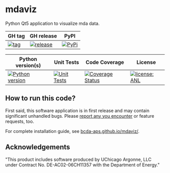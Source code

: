 # mdaviz

Python Qt5 application to visualize mda data.

GH tag | GH release | PyPI
--- | --- | --- 
[![tag](https://img.shields.io/github/tag/BCDA-APS/mdaviz.svg)](https://github.com/BCDA-APS/mdaviz/tags) | [![release](https://img.shields.io/github/release/BCDA-APS/mdaviz.svg)](https://github.com/BCDA-APS/mdaviz/releases) | [![PyPi](https://img.shields.io/pypi/v/mdaviz.svg)](https://pypi.python.org/pypi/mdaviz)

Python version(s) | Unit Tests | Code Coverage | License
--- | --- | --- | ---
[![Python version](https://img.shields.io/pypi/pyversions/mdaviz.svg)](https://pypi.python.org/pypi/mdaviz) | [![Unit Tests](https://github.com/BCDA-APS/mdaviz/workflows/Unit%20Tests%20%26%20Code%20Coverage/badge.svg)](https://github.com/BCDA-APS/mdaviz/actions/workflows/unit_tests.yml) | [![Coverage Status](https://coveralls.io/repos/github/BCDA-APS/mdaviz/badge.svg?branch=main)](https://coveralls.io/github/BCDA-APS/mdaviz?branch=main) | [![license: ANL](https://img.shields.io/badge/license-ANL-brightgreen)](/LICENSE.txt)

## How to run this code?

First said, this software application is in first release and may contain significant unhandled
bugs.  Please [report any you encounter](https://github.com/BCDA-APS/mdaviz/issues/new) or
feature requests, too.

For complete installation guide, see [bcda-aps.github.io/mdaviz/](bcda-aps.github.io/mdaviz/).

## Acknowledgements

"This product includes software produced by UChicago Argonne, LLC 
under Contract No. DE-AC02-06CH11357 with the Department of Energy."
